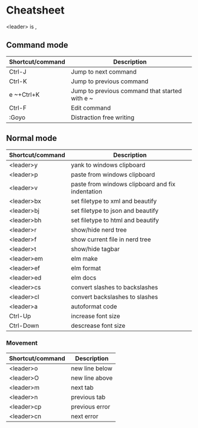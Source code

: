 # Cheatsheet
&lt;leader&gt; is ,

## Command mode

Shortcut/command | Description
--- | ---
Ctrl-J | Jump to next command
Ctrl-K | Jump to previous command
e ~+Ctrl+K | Jump to previous command that started with e ~
Ctrl-F | Edit command
:Goyo | Distraction free writing

## Normal mode

Shortcut/command | Description
--- | ---
&lt;leader&gt;y | yank to windows clipboard
&lt;leader&gt;p | paste from windows clipboard
&lt;leader&gt;v | paste from windows clipboard and fix indentation
&lt;leader&gt;bx | set filetype to xml and beautify
&lt;leader&gt;bj | set filetype to json and beautify
&lt;leader&gt;bh | set filetype to html and beautify
&lt;leader&gt;r | show/hide nerd tree
&lt;leader&gt;f | show current file in nerd tree
&lt;leader&gt;t | show/hide tagbar
&lt;leader&gt;em | elm make
&lt;leader&gt;ef | elm format
&lt;leader&gt;ed | elm docs
&lt;leader&gt;cs | convert slashes to backslashes
&lt;leader&gt;cl | convert backslashes to slashes
&lt;leader&gt;a | autoformat code
Ctrl-Up | increase font size
Ctrl-Down | descrease font size

### Movement
Shortcut/command | Description
--- | ---
&lt;leader&gt;o | new line below
&lt;leader&gt;O | new line above
&lt;leader&gt;m | next tab
&lt;leader&gt;n | previous tab
&lt;leader&gt;cp | previous error
&lt;leader&gt;cn | next error
